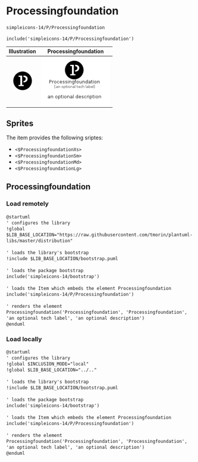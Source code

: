 # Processingfoundation


```text
simpleicons-14/P/Processingfoundation
```

```text
include('simpleicons-14/P/Processingfoundation')
```



| Illustration | Processingfoundation |
| :---: | :---: |
| ![illustration for Illustration](../../simpleicons-14/P/Processingfoundation.png) | ![illustration for Processingfoundation](../../simpleicons-14/P/Processingfoundation.Local.png) |



## Sprites
The item provides the following sriptes:

- `<$ProcessingfoundationXs>`
- `<$ProcessingfoundationSm>`
- `<$ProcessingfoundationMd>`
- `<$ProcessingfoundationLg>`





## Processingfoundation

### Load remotely
```plantuml
@startuml
' configures the library
!global $LIB_BASE_LOCATION="https://raw.githubusercontent.com/tmorin/plantuml-libs/master/distribution"

' loads the library's bootstrap
!include $LIB_BASE_LOCATION/bootstrap.puml

' loads the package bootstrap
include('simpleicons-14/bootstrap')

' loads the Item which embeds the element Processingfoundation
include('simpleicons-14/P/Processingfoundation')

' renders the element
Processingfoundation('Processingfoundation', 'Processingfoundation', 'an optional tech label', 'an optional description')
@enduml
```

### Load locally
```plantuml
@startuml
' configures the library
!global $INCLUSION_MODE="local"
!global $LIB_BASE_LOCATION="../.."

' loads the library's bootstrap
!include $LIB_BASE_LOCATION/bootstrap.puml

' loads the package bootstrap
include('simpleicons-14/bootstrap')

' loads the Item which embeds the element Processingfoundation
include('simpleicons-14/P/Processingfoundation')

' renders the element
Processingfoundation('Processingfoundation', 'Processingfoundation', 'an optional tech label', 'an optional description')
@enduml
```

